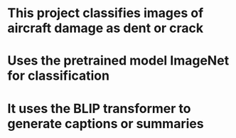 # This project classifies images of aircraft damage as dent or crack <br>
# Uses the pretrained model ImageNet for classification 
# It uses the BLIP transformer to generate captions or summaries
